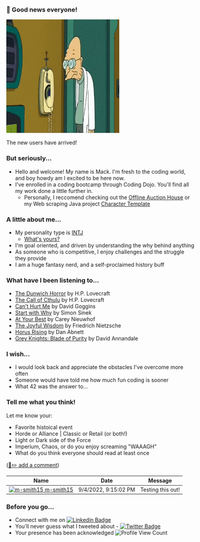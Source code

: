 ### :tada: Good news everyone!

<img alt="GIF" height="300px" width="300px" src="./assets/futurama-professor.gif" />

The new users have arrived! 

### But seriously...
 - Hello and welcome! My name is Mack. I'm fresh to the coding world, and boy howdy am I excited to be here now.
 - I've enrolled in a coding bootcamp through Coding Dojo. You'll find all my work done a little further in.
   - Personally, I reccomend checking out the [Offline Auction House](https://github.com/m-smith15/Projects/tree/master/Python/wow_ah_project) or my Web scraping Java project [Character Template](https://github.com/m-smith15/Projects/tree/master/Java)
 
### A little about me...
 - My personality type is [INTJ](https://www.16personalities.com/intj-personality)
   * [What's yours?](https://www.16personalities.com/free-personality-test)
 - I'm goal oriented, and driven by understanding the why behind anything
 - As someone who is competitive, I enjoy challenges and the struggle they provide
 - I am a huge fantasy nerd, and a self-proclaimed history buff
 
<!-- ### Currently, I'm learning about...  TODO -->

 
 ### What have I been listening to...
  - [The Dunwich Horror](https://www.audible.com/pd/The-Dunwich-Horror-Audiobook/B07BZ5JF2W?ref=web_search_eac_asin_1&qid=zjEhnE67Jv&sr=1-1) by H.P. Lovecraft
  - [The Call of Cthulu](https://www.audible.com/pd/The-Call-of-Cthulhu-Audiobook/B07BZ1CMSW?ref=web_search_eac_asin_1&qid=mJJOOxU5bF&sr=1-1) by H.P. Lovecraft
  - [Can't Hurt Me](https://www.audible.com/pd/Cant-Hurt-Me-Audiobook/B07KKMNZCH?qid=1662322177&sr=1-1&ref=a_search_c3_lProduct_1_1&pf_rd_p=83218cca-c308-412f-bfcf-90198b687a2f&pf_rd_r=97F41RG6CDKBRD0CSHXS) by David Goggins
  - [Start with Why](https://www.audible.com/pd/Start-with-Why-Audiobook/B074VDVHZ5?qid=1662322203&sr=1-1&ref=a_search_c3_lProduct_1_1&pf_rd_p=83218cca-c308-412f-bfcf-90198b687a2f&pf_rd_r=Z9R1RMYFQH3TQFMQJ2BC) by Simon Sinek
  - [At Your Best](https://www.audible.com/pd/At-Your-Best-Audiobook/0593287495?ref=web_search_eac_asin_1&qid=iwqAJlfWvw&sr=1-1) by Carey Nieuwhof
  - [The Joyful Wisdom](https://www.audible.com/pd/The-Gay-Science-The-Joyful-Wisdom-Audiobook/B01EWAYY9Q?qid=1662322248&sr=1-2&ref=a_search_c3_lProduct_1_2&pf_rd_p=83218cca-c308-412f-bfcf-90198b687a2f&pf_rd_r=F3DZ588V1WXVGA5YRDA7) by Friedrich Nietzsche
  - [Horus Rising](https://www.audible.com/pd/Horus-Rising-Audiobook/B0764LBS4B?qid=1662322070&sr=1-1&ref=a_search_c3_lProduct_1_1&pf_rd_p=83218cca-c308-412f-bfcf-90198b687a2f&pf_rd_r=1WZXNT81Z0GY13QN8WH6) by Dan Abnett
  - [Grey Knights: Blade of Purity](https://www.audible.com/pd/Grey-Knights-Blade-of-Purity-Audiobook/B077G3Y717?ref=web_search_eac_asin_1&qid=gy1LCDtlB1&sr=1-1) by David Annandale
 
### I wish...
 - I would look back and appreciate the obstacles I've overcome more often
 - Someone would have told me how much fun coding is sooner
 - What 42 was the answer to...

### Tell me what you think!
Let me know your:
 * Favorite histoical event
 * Horde or Alliance | Classic or Retail (or both!)
 * Light or Dark side of the Force
 * Imperium, Chaos, or do you enjoy screaming "WAAAGH"
 * What do you think everyone should read at least once
 
 ([:page_with_curl::pencil2: add a comment](https://github.com/m-smith15/m-smith15/issues/1#issuecomment-new))

<!-- Guestbook -->
| Name | Date | Message |
|---|---|---|
| <a href="https://github.com/m-smith15"><img width="24" src="https://avatars.githubusercontent.com/u/106689709?s=24&v=4" alt="m-smith15" /> m-smith15</a> |9/4/2022, 9:15:02 PM|Testing this out!|
<!-- /Guestbook -->

### Before you go...
 * Connect with me on [![Linkedin Badge](https://img.shields.io/badge/-LinkedIn-blue)](https://www.linkedin.com/in/macksmithlambeau/)
 * You'll never guess what I tweeted about - [![Twitter Badge](https://img.shields.io/badge/top%20tweet-I'll%20never..-orange)](https://www.youtube.com/watch?v=dQw4w9WgXcQ)
 * Your presence has been acknowledged ![Profile View Count](https://komarev.com/ghpvc/?username=m-smith15)

